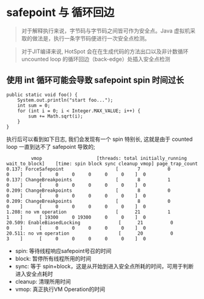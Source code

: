 # safepoint 与 循环回边

> 对于解释执行来说，字节码与字节码之间皆可作为安全点。Java 虚拟机采取的做法是，执行一条字节码便进行一次安全点检测。


> 对于JIT编译来说,  HotSpot 会在在生成代码的方法出口以及非计数循环 uncounted loop 的循环回边（back-edge）处插入安全点检测

## 使用 int 循环可能会导致 safepoint spin 时间过长

```
public static void foo() {
    System.out.println("start foo...");
    int sum = 0;
    for (int i = 0; i < Integer.MAX_VALUE; i++) {
        sum += Math.sqrt(i);
    }
}
```

执行后可以看到如下日志, 我们会发现有一个 spin 特别长, 这就是由于 counted loop 一直到达不了 safepoint 导致的;

```
         vmop                    [threads: total initially_running wait_to_block]    [time: spin block sync cleanup vmop] page_trap_count
0.137: ForceSafepoint                   [       7          0              0    ]      [     0     0     0     0     0    ]  0   
0.137: ChangeBreakpoints                [       8          1              0    ]      [     0     0     0     0     0    ]  0   
0.209: ChangeBreakpoints                [       8          0              0    ]      [     0     0     0     0     0    ]  0   
0.209: ChangeBreakpoints                [       8          0              0    ]      [     0     0     0     0     0    ]  0   
1.208: no vm operation                  [      21          1              1    ]      [ 19300     0 19300     0     0    ]  0   
20.509: EnableBiasedLocking              [      21          0              0    ]      [     0     0     0     0     0    ]  0   
20.511: no vm operation                  [      20          0              3    ]      [     0     0     0     0     0    ]  0   
```

- spin: 等待线程响应safepoint号召的时间
-  block: 暂停所有线程所用的时间
- sync: 等于 spin+block，这是从开始到进入安全点所耗的时间，可用于判断进入安全点耗时
-  cleanup: 清理所用时间
- vmop: 真正执行VM Operation的时间




